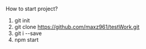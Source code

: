 How to start project?
1. git init
2. git clone https://github.com/maxz961/testWork.git
3. git i --save
4. npm start